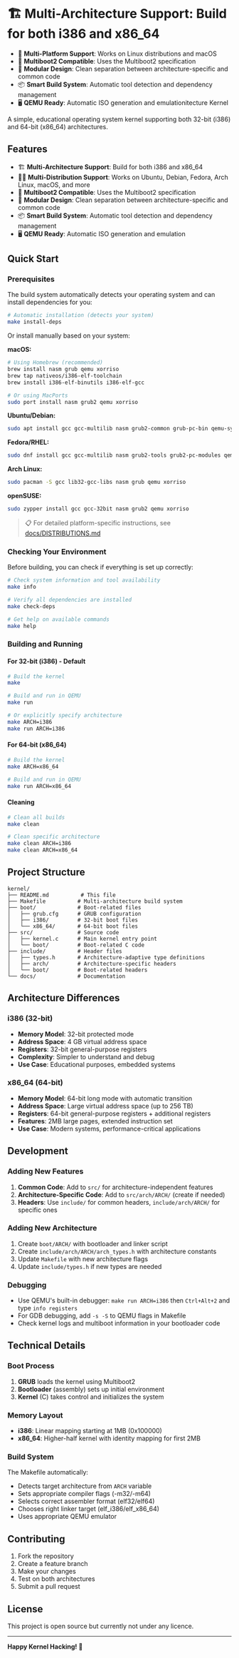 # 🏗️ **Multi-Architecture Support**: Build for both i386 and x86_64
- 🐧 **Multi-Platform Support**: Works on Linux distributions and macOS
- 🚀 **Multiboot2 Compatible**: Uses the Multiboot2 specification
- 🔧 **Modular Design**: Clean separation between architecture-specific and common code
- 📦 **Smart Build System**: Automatic tool detection and dependency management
- 🖥️ **QEMU Ready**: Automatic ISO generation and emulationitecture Kernel

A simple, educational operating system kernel supporting both 32-bit (i386) and 64-bit (x86_64) architectures.

## Features

- 🏗️ **Multi-Architecture Support**: Build for both i386 and x86_64
- 🐧🍎 **Multi-Distribution Support**: Works on Ubuntu, Debian, Fedora, Arch Linux, macOS, and more
- 🚀 **Multiboot2 Compatible**: Uses the Multiboot2 specification
- 🔧 **Modular Design**: Clean separation between architecture-specific and common code
- 📦 **Smart Build System**: Automatic tool detection and dependency management
- 🖥️ **QEMU Ready**: Automatic ISO generation and emulation

## Quick Start

### Prerequisites

The build system automatically detects your operating system and can install dependencies for you:

```bash
# Automatic installation (detects your system)
make install-deps
```

Or install manually based on your system:

**macOS:**
```bash
# Using Homebrew (recommended)
brew install nasm grub qemu xorriso
brew tap nativeos/i386-elf-toolchain
brew install i386-elf-binutils i386-elf-gcc

# Or using MacPorts
sudo port install nasm grub2 qemu xorriso
```

**Ubuntu/Debian:**
```bash
sudo apt install gcc gcc-multilib nasm grub2-common grub-pc-bin qemu-system-x86 xorriso
```

**Fedora/RHEL:**
```bash
sudo dnf install gcc gcc-multilib nasm grub2-tools grub2-pc-modules qemu-system-x86 xorriso
```

**Arch Linux:**
```bash
sudo pacman -S gcc lib32-gcc-libs nasm grub qemu xorriso
```

**openSUSE:**
```bash
sudo zypper install gcc gcc-32bit nasm grub2 qemu xorriso
```

> 📋 For detailed platform-specific instructions, see [docs/DISTRIBUTIONS.md](docs/DISTRIBUTIONS.md)

### Checking Your Environment

Before building, you can check if everything is set up correctly:

```bash
# Check system information and tool availability
make info

# Verify all dependencies are installed
make check-deps

# Get help on available commands
make help
```

### Building and Running

#### For 32-bit (i386) - Default
```bash
# Build the kernel
make

# Build and run in QEMU
make run

# Or explicitly specify architecture
make ARCH=i386
make run ARCH=i386
```

#### For 64-bit (x86_64)
```bash
# Build the kernel
make ARCH=x86_64

# Build and run in QEMU
make run ARCH=x86_64
```

#### Cleaning
```bash
# Clean all builds
make clean

# Clean specific architecture
make clean ARCH=i386
make clean ARCH=x86_64
```

## Project Structure

```
kernel/
├── README.md          # This file
├── Makefile          # Multi-architecture build system
├── boot/             # Boot-related files
│   ├── grub.cfg      # GRUB configuration
│   ├── i386/         # 32-bit boot files
│   └── x86_64/       # 64-bit boot files
├── src/              # Source code
│   ├── kernel.c      # Main kernel entry point
│   └── boot/         # Boot-related C code
├── include/          # Header files
│   ├── types.h       # Architecture-adaptive type definitions
│   ├── arch/         # Architecture-specific headers
│   └── boot/         # Boot-related headers
└── docs/             # Documentation
```

## Architecture Differences

### i386 (32-bit)
- **Memory Model**: 32-bit protected mode
- **Address Space**: 4 GB virtual address space
- **Registers**: 32-bit general-purpose registers
- **Complexity**: Simpler to understand and debug
- **Use Case**: Educational purposes, embedded systems

### x86_64 (64-bit)
- **Memory Model**: 64-bit long mode with automatic transition
- **Address Space**: Large virtual address space (up to 256 TB)
- **Registers**: 64-bit general-purpose registers + additional registers
- **Features**: 2MB large pages, extended instruction set
- **Use Case**: Modern systems, performance-critical applications

## Development

### Adding New Features

1. **Common Code**: Add to `src/` for architecture-independent features
2. **Architecture-Specific Code**: Add to `src/arch/ARCH/` (create if needed)
3. **Headers**: Use `include/` for common headers, `include/arch/ARCH/` for specific ones

### Adding New Architecture

1. Create `boot/ARCH/` with bootloader and linker script
2. Create `include/arch/ARCH/arch_types.h` with architecture constants
3. Update `Makefile` with new architecture flags
4. Update `include/types.h` if new types are needed

### Debugging

- Use QEMU's built-in debugger: `make run ARCH=i386` then `Ctrl+Alt+2` and type `info registers`
- For GDB debugging, add `-s -S` to QEMU flags in Makefile
- Check kernel logs and multiboot information in your bootloader code

## Technical Details

### Boot Process

1. **GRUB** loads the kernel using Multiboot2
2. **Bootloader** (assembly) sets up initial environment
3. **Kernel** (C) takes control and initializes the system

### Memory Layout

- **i386**: Linear mapping starting at 1MB (0x100000)
- **x86_64**: Higher-half kernel with identity mapping for first 2MB

### Build System

The Makefile automatically:
- Detects target architecture from `ARCH` variable
- Sets appropriate compiler flags (-m32/-m64)
- Selects correct assembler format (elf32/elf64)
- Chooses right linker target (elf_i386/elf_x86_64)
- Uses appropriate QEMU emulator

## Contributing

1. Fork the repository
2. Create a feature branch
3. Make your changes
4. Test on both architectures
5. Submit a pull request

## License

This project is open source but currently not under any licence.

---

**Happy Kernel Hacking! 🎉**

